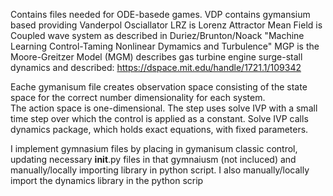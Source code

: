 Contains files needed for ODE-basede games.
VDP contains gymansium based providing Vanderpol Osciallator
LRZ is Lorenz Attractor
Mean Field is Coupled wave system as described in Duriez/Brunton/Noack "Machine Learning Control-Taming Nonlinear Dymamics and Turbulence"
MGP is the Moore-Greitzer Model (MGM) describes gas turbine engine surge-stall dynamics and described:  https://dspace.mit.edu/handle/1721.1/109342

Eache gymanisum file creates observation space consisting of the state space for the correct number dimensionality for each system.  
The action space is one-dimensional.  The step uses solve IVP with a small time step over which the control is applied as a constant. Solve IVP calls dynamics package, which holds exact equations, with fixed parameters.

I implement gymnasium files by placing in gymanisum classic control, updating necessary __init__.py files in that gymnaiusm (not incluced) and manually/locally importing library in python script.  I also manually/locally import the dynamics library in the python scrip
